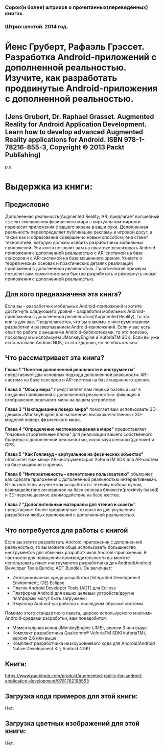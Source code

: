 ### Сорок(и более) штрихов о прочитанных(переведённых) книгах. 
### Штрих шестой. 2014 год.

# Йенс Груберт,  Рафаэль Грэссет. Разработка Android-приложений с дополненной реальностью. Изучите, как разработать продвинутые Android-приложения с дополненной реальностью.
## (Jens Grubert, Dr. Raphael Grasset. Augmented Reality for Android Application Development. Learn how to develop advanced Augmented Reality applications for Android. ISBN 978-1-78216-855-3, Copyright © 2013 Packt Publishing)

p.s.

# Выдержка из книги:

## Предисловие

Дополненная реальность(Augmented Reality; AR) предлагает волшебный эффект смешивания физического мира с виртуальным миром и переносит приложения с вашего экрана в ваши руки. Дополненная реальность переопределяет публикацию рекламы и игровой досуг, а также как и образование совершенно новым способом; она станет технологией, которую должны освоить разработчики мобильных приложений. Эта книга позволит вам на практике реализовать Android-приложения с дополненной реальностью с AR-системой на базе сенсоров и с AR-системой на базе машинного зрения. Узнаете о теоретических основах и практических деталях реализаций приложений с дополненной реальностью. Практические примеры позволят вам самостоятельно быстро разработать и развернуть новые приложения с дополненной реальностью.

## Для кого предназначена эта книга?

Если вы - разработчик мобильных Android-приложений и хотите достигнуть следующего уровня - разработки мобильных Android-приложений с дополненной реальностью(Augmented Reality), то эта книга для вас. Предполагается, что вы знакомы с инструментарием разработки и развертыванием Android-приложений. Если у вас есть опыт по работе с внешними Android-библиотеками, то это полезно, поскольку мы используем JMonkeyEngine и VuforiaTM SDK. Если вы уже использовали Android NDK, то это здорово, но не обязательно.

## Что рассматривает эта книга?

**Глава 1 "Понятия дополненной реальности и инструменты"** представляет два основных подхода дополненной реальности: AR-система на базе сенсоров и AR-система на базе машинного зрения.

**Глава 2 "Обзор мира"** представляет вам первый базовый шаг в создании приложений с дополненной реальностью: фиксация и отображение реального мира на вашем устройстве.

**Глава 3 "Накладывание поверх мира"** помогает вам использовать 3D-движок JMonkeyEngine для наложения высококачественных 3D-моделей поверх физического мира.

**Глава 4 "Определение местонахождения в мире"** предоставляет "базовые строительные блоки" для реализации вашего собственного браузера с дополненной реальностью, используя сенсоры(датчики) и GPS.

**Глава 5 "Как Голливуд – виртуальное на физических объектах"** объясняет вам мощь AR-инструментария VuforiaTM SDK для AR-систем на базе машинного зрения.

**Глава 6 "Интерактивность – впечатление пользователю"** объясняет, как сделать приложения с дополненной реальностью интерактивными. В частности вы изучите как разработать: технику выбора лучом, взаимодействие основанное на базе сенсора близости(proximity-based) и 3D-перемещаемое взаимодействие на базе жестов.

**Глава 7 "Дополнительные материалы для чтения и советы"** представляет более продвинутые технологии для улучшения разработки любых приложений с дополненной реальностью.


## Что потребуется для работы с книгой

Если вы хотите разработать Android-приложения с дополненной реальностью, то вы можете обще использовать большинство инструментов для обычных разработчиков Android-приложений. В частности для повышения производительности вы можете использовать пакет инструментов разработчика для Android(Android Developer Tools Bundle; ADT Bundle). Он включает:
* Интегрированная среда разработки (Integrated Development Environment; IDE) Eclipse
* Плагин Android Developer Tools (ADT) для Eclipse
* Платформа Android для ваших целевых устройств(другие платформы могут быть загружены)
* Эмулятор Android-устройства с последним образом системы

Помимо этого стандартного пакета, широко используемого многими Android-средами разработки, вам понадобится:
* Моментальная копия JMonkeyEngine (JME), версии 3 или выше
* Комплект разработчика Qualcomm® VuforiaTM SDK(VuforiaTM), версия 2.6 или выше
* Комплект разработчика низкоуровневого кода для Android(Android Native Development Kit; Android NDK)

## Книга:
https://www.packtpub.com/product/augmented-reality-for-android-application-development/9781782168553

## Загрузка кода примеров для этой книги:
Нет. 

## Загрузка цветных изображений для этой книги:
Нет. 